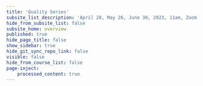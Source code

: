 ```yaml
---
title: 'Quality Series'
subsite_list_description: 'April 28, May 26, June 30, 2023, 11am, Zoom'
hide_from_subsite_list: false
subsite_home: overview
published: true
hide_page_title: false
show_sidebar: true
hide_git_sync_repo_link: false
visible: false
hide_from_course_list: false
page-inject:
    processed_content: true
---
```

